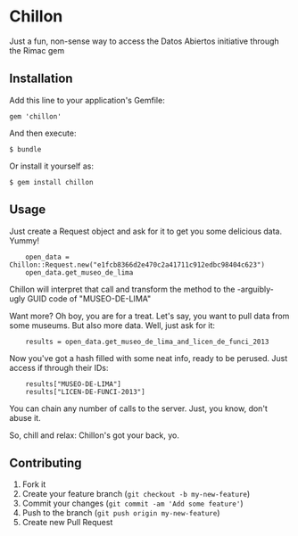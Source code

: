 # Chillon

Just a fun, non-sense way to access the Datos Abiertos initiative through the Rimac gem

## Installation

Add this line to your application's Gemfile:

    gem 'chillon'

And then execute:

    $ bundle

Or install it yourself as:

    $ gem install chillon

## Usage

Just create a Request object and ask for it to get you some delicious data. Yummy!

		open_data = Chillon::Request.new("e1fcb8366d2e470c2a41711c912edbc98404c623")
		open_data.get_museo_de_lima

Chillon will interpret that call and transform the method to the -arguibly- ugly GUID code of "MUSEO-DE-LIMA"

Want more? Oh boy, you are for a treat. Let's say, you want to pull data from some museums. But also more data. Well, just ask for it:

		results = open_data.get_museo_de_lima_and_licen_de_funci_2013

Now you've got a hash filled with some neat info, ready to be perused. Just access if through their IDs:

		results["MUSEO-DE-LIMA"]
		results["LICEN-DE-FUNCI-2013"]

You can chain any number of calls to the server. Just, you know, don't abuse it.

So, chill and relax: Chillon's got your back, yo. 


## Contributing

1. Fork it
2. Create your feature branch (`git checkout -b my-new-feature`)
3. Commit your changes (`git commit -am 'Add some feature'`)
4. Push to the branch (`git push origin my-new-feature`)
5. Create new Pull Request
